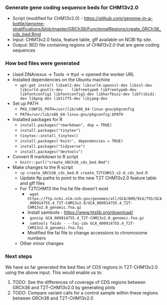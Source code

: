 ### Generate gene coding sequence beds for CHM13v2.0

- Script (modified for CHM13v2.0) - https://github.com/genome-in-a-bottle/genome-stratifications/blob/master/GRCh38/FunctionalRegions/create_GRCh38_cds_bed.Rmd
- Input: CHM13v2.0 fasta, feature table, gff available on NCBI ftp site.
- Output: BED file containing regions of CHM13v2.0 that are gene coding sequences

### How bed files were generated

- Used DNAnexus -> Tools -> ttyd -> opened the worker URL
- Installed dependencies on the Ubuntu machine
  - `apt-get install libxml2-dev libcurl4-openssl-dev libssl-dev libcurl4-gnutls-dev	libfreetype6 libfreetype6-dev libfontconfig1 libfontconfig1-dev	libharfbuzz-dev libfribidi-dev libpng-dev libtiff5-dev libjpeg-dev`
- Set up PATH
  - `PKG_CONFIG_PATH=/usr/lib/x86_64-linux-gnu/pkgconfig`
  - `PATH=/usr/lib/x86_64-linux-gnu/pkgconfig:$PATH`
- Installed packages for R
  - `install.packages("rmarkdown", dep = TRUE)`
  - `install.packages("tinytex")`
  - `tinytex::install_tinytex()`
  - `install.packages('knitr', dependencies = TRUE)`
  - `install.packages("tidyverse")`
  - `install.packages("devtools")`
- Convert R markdown to R script
  - `knitr::purl("create_GRCh38_cds_bed.Rmd")`
- Make changes to the R script 
  - `cp create_GRCh38_cds_bed.R create_T2TCHM13_v2.0_cds_bed.R`
  - Update ftp paths to point to the new T2T CHM13v2.0 feature table and gff files
  - For T2TCHM13 the fna.fai file doesn't exist
    - ` wget https://ftp.ncbi.nlm.nih.gov/genomes/all/GCA/009/914/755/GCA_009914755.4_T2T-CHM13v2.0/GCA_009914755.4_T2T-CHM13v2.0_genomic.fna.gz`
    - Install samtools - https://www.htslib.org/download/
    - ` gunzip GCA_009914755.4_T2T-CHM13v2.0_genomic.fna.gz`
    - ` samtools faidx - --fai-idx GCA_009914755.4_T2T-CHM13v2.0_genomic.fna.fai`
    - Modified the fai file to change accessions to chromosome numbers
  - Other minor changes

### Next steps
We have so far generated the bed files of CDS regions in T2T-CHM13v2.0 using the above input. This would enable us to:
  1. TODO: See the differences of coverage of CDS regions between GRCh38 and T2T-CHM13v2.0 by generating plots
  2. TODO: Compare variant calls for a control sample within these regions between GRCh38 and T2T-CHM13v2.0


